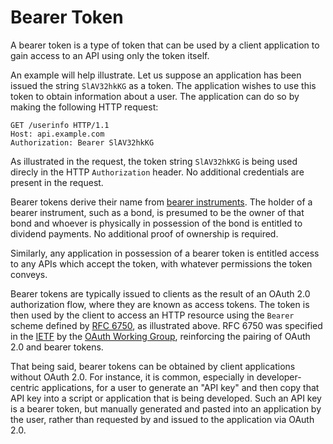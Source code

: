 # Bearer Token

A bearer token is a type of token that can be used by a client application to
gain access to an API using only the token itself.

An example will help illustrate.  Let us suppose an application has been issued
the string `SlAV32hkKG` as a token.  The application wishes to use this token to
obtain information about a user.  The application can do so by making the
following HTTP request:

```http
GET /userinfo HTTP/1.1
Host: api.example.com
Authorization: Bearer SlAV32hkKG
```

As illustrated in the request, the token string `SlAV32hkKG` is being used
direcly in the HTTP `Authorization` header.  No additional credentials are
present in the request.

Bearer tokens derive their name from [bearer instruments](https://en.wikipedia.org/wiki/Bearer_instrument).
The holder of a bearer instrument, such as a bond, is presumed to be the owner
of that bond and whoever is physically in possession of the bond is entitled to
dividend payments.  No additional proof of ownership is required.

Similarly, any application in possession of a bearer token is entitled access
to any APIs which accept the token, with whatever permissions the token conveys.

Bearer tokens are typically issued to clients as the result of an OAuth 2.0
authorization flow, where they are known as access tokens.  The token is then
used by the client to access an HTTP resource using the `Bearer` scheme defined
by [RFC 6750](https://datatracker.ietf.org/doc/html/rfc6750), as illustrated
above.  RFC 6750 was specified in the [IETF](https://www.ietf.org/) by the
[OAuth Working Group](https://datatracker.ietf.org/wg/oauth/about/), reinforcing
the pairing of OAuth 2.0 and bearer tokens.

That being said, bearer tokens can be obtained by client applications without
OAuth 2.0.  For instance, it is common, especially in developer-centric
applications, for a user to generate an "API key" and then copy that API key
into a script or application that is being developed.  Such an API key is a
bearer token, but manually generated and pasted into an application by the user,
rather than requested by and issued to the application via OAuth 2.0.
